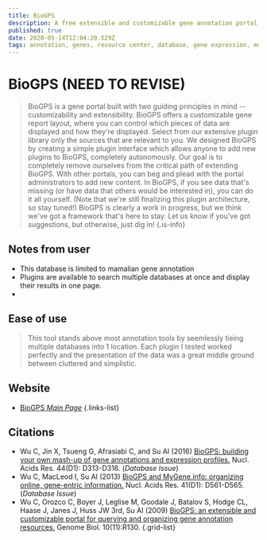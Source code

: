 ```yaml
---
title: BioGPS
description: A free extensible and customizable gene annotation portal, a complete resource for learning about gene and protein function.
published: true
date: 2020-05-14T12:04:20.529Z
tags: annotation, genes, resource center, database, gene expression, model organism
---
```


# BioGPS (NEED TO REVISE)

> BioGPS is a gene portal built with two guiding principles in mind -- customizability and extensibility. 
&NewLine;
BioGPS offers a customizable gene report layout, where you can control which pieces of data are displayed and how they're displayed. Select from our extensive plugin library only the sources that are relevant to you.
&NewLine;
We designed BioGPS by creating a simple plugin interface which allows anyone to add new plugins to BioGPS, completely autonomously. Our goal is to completely remove ourselves from the critical path of extending BioGPS. With other portals, you can beg and plead with the portal administrators to add new content. In BioGPS, if you see data that's missing (or have data that others would be interested in), you can do it all yourself. (Note that we're still finalizing this plugin architecture, so stay tuned!)
&NewLine;
BioGPS is clearly a work in progress, but we think we've got a framework that's here to stay. Let us know if you've got suggestions, but otherwise, just dig in!
{.is-info}

## Notes from user
- This database is limited to mamalian gene annotation
- Plugins are available to search multiple databases at once and display their results in one page.
- 

## Ease of use
> This tool stands above most annotation tools by seemlessly tieing multiple databases into 1 location. Each plugin I tested worked perfectly and the presentation of the data was a great middle ground between cluttered and simplistic.




## Website

- [BioGPS *Main Page*](http://biogps.org/#goto=welcome)
{.links-list}

## Citations

- Wu C, Jin X, Tsueng G, Afrasiabi C, and Su AI (2016) [BioGPS: building your own mash-up of gene annotations and expression profiles.](https://www.ncbi.nlm.nih.gov/pubmed/26578587) Nucl. Acids Res. 44(D1): D313-D316. (*Database Issue*)
- Wu C, MacLeod I, Su AI (2013) [BioGPS and MyGene.info: organizing online, gene-entric information.](https://www.ncbi.nlm.nih.gov/pubmed/23175613) Nucl. Acids Res. 41(D1): D561-D565. (*Database Issue*)
-	Wu C, Orozco C, Boyer J, Leglise M, Goodale J, Batalov S, Hodge CL, Haase J, Janes J, Huss JW 3rd, Su AI (2009) [BioGPS: an extensible and customizable portal for querying and organizing gene annotation resources.](https://www.ncbi.nlm.nih.gov/pubmed/19919682) Genome Biol. 10(11):R130.
{.grid-list}
